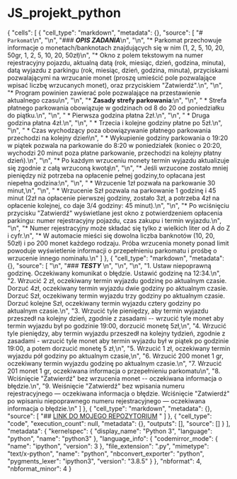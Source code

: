 # JS_projekt_python


{
 "cells": [
  {
   "cell_type": "markdown",
   "metadata": {},
   "source": [
    "# `Parkomat`\n",
    "\n",
    "### ***OPIS ZADANIA***\n",
    "\n",
    "* Parkomat przechowuje informacje o monetach/banknotach znajdujących się w nim (1, 2, 5, 10, 20, 50gr, 1, 2, 5, 10, 20, 50zł)\n",
    "* Okno z polem tekstowym na numer rejestracyjny pojazdu, aktualną datą (rok, miesiąc, dzień, godzina, minuta), datą wyjazdu z parkingu (rok, miesiąc, dzień, godzina, minuta), przyciskami pozwalającymi na wrzucanie monet (proszę umieścić pole pozwalające wpisać liczbę wrzucanych monet), oraz przyciskiem \"Zatwierdź\".\n",
    "\n",
    "* Program powinien zawierać pole pozwalające na przestawienie aktualnego czasu\n",
    "\n",
    "* **Zasady strefy parkowania**:\n",
    "\n",
    "    * Strefa płatnego parkowania obowiązuje w godzinach od 8 do 20 od poniedziałku do piątku.\n",
    "\n",
    "    * Pierwsza godzina płatna 2zł.\n",
    "\n",
    "    * Druga godzina płatna 4zł.\n",
    "\n",
    "    * Trzecia i kolejne godziny płatne po 5zł.\n",
    "\n",
    "    * Czas wychodzący poza obowiązywanie płatnego parkowania przechodzi na kolejny dzień\n",
    "        * Wykupienie godziny parkowania o 19:20 w piątek pozwala na parkowanie do 8:20 w poniedziałek (koniec o 20:20, wychodzi 20 minut poza płatne parkowanie, przechodzi na kolejny płatny dzień).\n",
    "\n",
    "* Po każdym wrzuceniu monety termin wyjazdu aktualizuje się zgodnie z całą wrzuconą kwotą\n",
    "\n",
    "* Jeśli wrzucone zostało mniej pieniędzy niż potrzeba na opłacenie pełnej godziny,to opłacana jest niepełna godzina:\n",
    "\n",
    "    * Wrzucenie 1zł pozwała na parkowanie 30 minut,\n",
    "\n",
    "    * Wrzucenie Szł pozwala na parkowanie 1 godzinę i 45 minut (2zł na opłacenie pierwszej godziny, zostało 3zł, a potrzeba 4zł na opłacenie kolejnej, co daje 3/4 godziny: 45 minut).\n",
    "\n",
    "* Po wciśnięciu przycisku \"Zatwierdź\" wyświetlane jest okno z potwierdzeniem opłacenia parkingu: numer rejestracyjny pojazdu, czas zakupu i termin wyjazdu.\n",
    "\n",
    "* Numer rejestracyjny może składać się tylko z wielkich liter od A do Z i cyfr.\n",
    "* W automacie mieści się dowolna liczba banknotów (10, 20, 50zł) i po 200 monet każdego rodzaju. Próba wrzucenia monety ponad limit powoduje wyświetlenie informacji o przepełnieniu parkomatu i prośbę o wrzucenie innego nominału.\n"
   ]
  },
  {
   "cell_type": "markdown",
   "metadata": {},
   "source": [
    "\n",
    "### ***TESTY*** \n",
    "\n",
    "\n",
    "1. Ustaw niepoprawną godzinę. Oczekiwany komunikat o błędzie. Ustawić godzinę na 12:34.\n",
    "2. Wrzucić 2 zł, oczekiwany termin wyjazdu godzinę po aktualnym czasie. Dorzuć 4zł, oczekiwany termin wyjazdu dwie godziny po aktualnym czasie. Dorzuć Szł, oczekiwany termin wyjazdu trzy godziny po aktualnym czasie. Dorzuć kolejne Szł, oczekiwany termin wyjazdu cztery godziny po aktualnym czasie.\n",
    "3. Wrzucić tyle pieniędzy, aby termin wyjazdu przeszedł na kolejny dzień, zgodnie z zasadami -- wrzucić tyle monet aby termin wyjazdu był po godzinie 19:00, dorzucić monetę 5zł,\n",
    "4. Wrzucić tyle pieniędzy, aby termin wyjazdu przeszedł na kolejny tydzień, zgodnie z zasadami - wrzucić tyle monet aby termin wyjazdu był w piątek po godzinie 19:00, a potem dorzucić monetę 5 zł,\n",
    "5. Wrzucić 1 zł, oczekiwany termin wyjazdu pół godziny po aktualnym czasie,\n",
    "6. Wrzucić 200 monet 1 gr, oczekiwany termin wyjazdu godzinę po aktualnym czasie.\n",
    "7. Wrzucić 201 monet 1 gr, oczekiwana informacja o przepełnieniu parkomatu\n",
    "8. Wciśnięcie \"Zatwierdź\" bez wrzucenia monet -- oczekiwana informacja o błędzie.\n",
    "9. Weiśnięcie \"Zatwierdź\" bez wpisania numeru rejestracyjnego — oczekiwana informacja o błędzie. Wciśnięcie \"Zatwierdź\" po wpisaniu niepoprawnego numeru rejestracyjnego — oczekiwana informacja o błędzie.\n"
   ]
  },
  {
   "cell_type": "markdown",
   "metadata": {},
   "source": [
    "## [LINK DO MOJEGO REPOZYTORIUM](https://github.com/nnnastasiia/JS_projekt_python) "
   ]
  },
  {
   "cell_type": "code",
   "execution_count": null,
   "metadata": {},
   "outputs": [],
   "source": []
  }
 ],
 "metadata": {
  "kernelspec": {
   "display_name": "Python 3",
   "language": "python",
   "name": "python3"
  },
  "language_info": {
   "codemirror_mode": {
    "name": "ipython",
    "version": 3
   },
   "file_extension": ".py",
   "mimetype": "text/x-python",
   "name": "python",
   "nbconvert_exporter": "python",
   "pygments_lexer": "ipython3",
   "version": "3.8.5"
  }
 },
 "nbformat": 4,
 "nbformat_minor": 4
}
